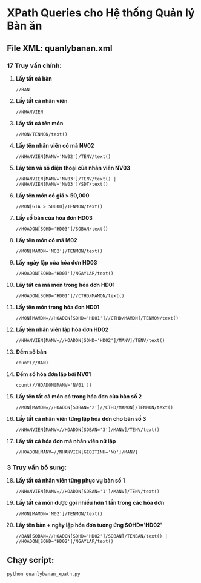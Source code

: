 # XPath Queries cho Hệ thống Quản lý Bàn ăn

## File XML: quanlybanan.xml

### 17 Truy vấn chính:

1. **Lấy tất cả bàn**
   ```
   //BAN
   ```

2. **Lấy tất cả nhân viên**
   ```
   //NHANVIEN
   ```

3. **Lấy tất cả tên món**
   ```
   //MON/TENMON/text()
   ```

4. **Lấy tên nhân viên có mã NV02**
   ```
   //NHANVIEN[MANV='NV02']/TENV/text()
   ```

5. **Lấy tên và số điện thoại của nhân viên NV03**
   ```
   //NHANVIEN[MANV='NV03']/TENV/text() | //NHANVIEN[MANV='NV03']/SDT/text()
   ```

6. **Lấy tên món có giá > 50,000**
   ```
   //MON[GIA > 50000]/TENMON/text()
   ```

7. **Lấy số bàn của hóa đơn HD03**
   ```
   //HOADON[SOHD='HD03']/SOBAN/text()
   ```

8. **Lấy tên món có mã M02**
   ```
   //MON[MAMON='M02']/TENMON/text()
   ```

9. **Lấy ngày lập của hóa đơn HD03**
   ```
   //HOADON[SOHD='HD03']/NGAYLAP/text()
   ```

10. **Lấy tất cả mã món trong hóa đơn HD01**
    ```
    //HOADON[SOHD='HD01']//CTHD/MAMON/text()
    ```

11. **Lấy tên món trong hóa đơn HD01**
    ```
    //MON[MAMON=//HOADON[SOHD='HD01']//CTHD/MAMON]/TENMON/text()
    ```

12. **Lấy tên nhân viên lập hóa đơn HD02**
    ```
    //NHANVIEN[MANV=//HOADON[SOHD='HD02']/MANV]/TENV/text()
    ```

13. **Đếm số bàn**
    ```
    count(//BAN)
    ```

14. **Đếm số hóa đơn lập bởi NV01**
    ```
    count(//HOADON[MANV='NV01'])
    ```

15. **Lấy tên tất cả món có trong hóa đơn của bàn số 2**
    ```
    //MON[MAMON=//HOADON[SOBAN='2']//CTHD/MAMON]/TENMON/text()
    ```

16. **Lấy tất cả nhân viên từng lập hóa đơn cho bàn số 3**
    ```
    //NHANVIEN[MANV=//HOADON[SOBAN='3']/MANV]/TENV/text()
    ```

17. **Lấy tất cả hóa đơn mà nhân viên nữ lập**
    ```
    //HOADON[MANV=//NHANVIEN[GIOITINH='Nữ']/MANV]
    ```

### 3 Truy vấn bổ sung:

18. **Lấy tất cả nhân viên từng phục vụ bàn số 1**
    ```
    //NHANVIEN[MANV=//HOADON[SOBAN='1']/MANV]/TENV/text()
    ```

19. **Lấy tất cả món được gọi nhiều hơn 1 lần trong các hóa đơn**
    ```
    //MON[MAMON='M02']/TENMON/text()
    ```

20. **Lấy tên bàn + ngày lập hóa đơn tương ứng SOHD='HD02'**
    ```
    //BAN[SOBAN=//HOADON[SOHD='HD02']/SOBAN]/TENBAN/text() | //HOADON[SOHD='HD02']/NGAYLAP/text()
    ```

## Chạy script:
```bash
python quanlybanan_xpath.py
```
